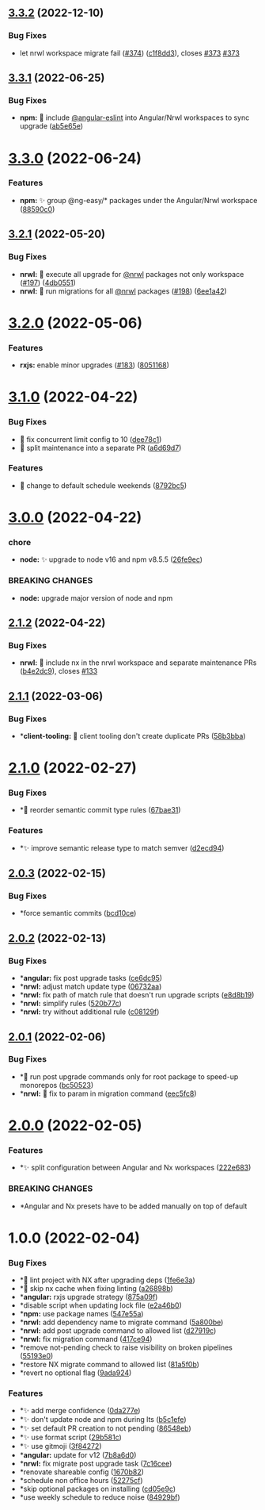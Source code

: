 ## [3.3.2](https://github.com/ng-easy/renovate-config/compare/v3.3.1...v3.3.2) (2022-12-10)


### Bug Fixes

* let nrwl workspace migrate fail ([#374](https://github.com/ng-easy/renovate-config/issues/374)) ([c1f8dd3](https://github.com/ng-easy/renovate-config/commit/c1f8dd34abc699342c6fafcb481dfccb5ba7c874)), closes [#373](https://github.com/ng-easy/renovate-config/issues/373) [#373](https://github.com/ng-easy/renovate-config/issues/373)

## [3.3.1](https://github.com/ng-easy/renovate-config/compare/v3.3.0...v3.3.1) (2022-06-25)


### Bug Fixes

* **npm:** :bug: include [@angular-eslint](https://github.com/angular-eslint) into Angular/Nrwl workspaces to sync upgrade ([ab5e65e](https://github.com/ng-easy/renovate-config/commit/ab5e65e77604192967a5fc0d2bb766321f950f95))

# [3.3.0](https://github.com/ng-easy/renovate-config/compare/v3.2.1...v3.3.0) (2022-06-24)


### Features

* **npm:** :sparkles: group @ng-easy/* packages under the Angular/Nrwl workspace ([88590c0](https://github.com/ng-easy/renovate-config/commit/88590c08055385830bd38ab55918ac5241f0b4ef))

## [3.2.1](https://github.com/ng-easy/renovate-config/compare/v3.2.0...v3.2.1) (2022-05-20)


### Bug Fixes

* **nrwl:** :bug: execute all upgrade for [@nrwl](https://github.com/nrwl) packages not only workspace ([#197](https://github.com/ng-easy/renovate-config/issues/197)) ([4db0551](https://github.com/ng-easy/renovate-config/commit/4db05519521a7fad987e93a09769772ac4cd7c05))
* **nrwl:** :bug: run migrations for all [@nrwl](https://github.com/nrwl) packages ([#198](https://github.com/ng-easy/renovate-config/issues/198)) ([6ee1a42](https://github.com/ng-easy/renovate-config/commit/6ee1a4297e88afff1e23f0fdb398aaa94e0d56ab))

# [3.2.0](https://github.com/ng-easy/renovate-config/compare/v3.1.0...v3.2.0) (2022-05-06)


### Features

* **rxjs:** enable minor upgrades ([#183](https://github.com/ng-easy/renovate-config/issues/183)) ([8051168](https://github.com/ng-easy/renovate-config/commit/8051168d756ad2627f2f6e4c21f3c0177988e480))

# [3.1.0](https://github.com/ng-easy/renovate-config/compare/v3.0.0...v3.1.0) (2022-04-22)


### Bug Fixes

* :bug: fix concurrent limit config to 10 ([dee78c1](https://github.com/ng-easy/renovate-config/commit/dee78c12a5fe59de2950fb4e3f97dcec323cda6b))
* :bug: split maintenance into a separate PR ([a6d69d7](https://github.com/ng-easy/renovate-config/commit/a6d69d7a9fecbe583cc01a81bdae0b9d3daa7a0e))


### Features

* :memo: change to default schedule weekends ([8792bc5](https://github.com/ng-easy/renovate-config/commit/8792bc52bc3857134487e181dd722eecf4d48c2d))

# [3.0.0](https://github.com/ng-easy/renovate-config/compare/v2.1.2...v3.0.0) (2022-04-22)


### chore

* **node:** :sparkles: upgrade to node v16 and npm v8.5.5 ([26fe9ec](https://github.com/ng-easy/renovate-config/commit/26fe9ec1e993dd025831047658ff5c2f8c8e26b1))


### BREAKING CHANGES

* **node:** upgrade major version of node and npm

## [2.1.2](https://github.com/ng-easy/renovate-config/compare/v2.1.1...v2.1.2) (2022-04-22)


### Bug Fixes

* **nrwl:** :bug: include nx in the nrwl workspace and separate maintenance PRs ([b4e2dc9](https://github.com/ng-easy/renovate-config/commit/b4e2dc97b46383dc091aa690dd891cc9308e3431)), closes [#133](https://github.com/ng-easy/renovate-config/issues/133)

## [2.1.1](https://github.com/ng-easy/renovate-config/compare/v2.1.0...v2.1.1) (2022-03-06)

### Bug Fixes

* ***client-tooling:** :bug: client tooling don't create duplicate PRs ([58b3bba](https://github.com/ng-easy/renovate-config/commit/58b3bba9e88b10424a9478a003a5ddc0dee1452a))

# [2.1.0](https://github.com/ng-easy/renovate-config/compare/v2.0.3...v2.1.0) (2022-02-27)

### Bug Fixes

* *:bug: reorder semantic commit type rules ([67bae31](https://github.com/ng-easy/renovate-config/commit/67bae314121e91da8ac6e5dd3282148eae2756a8))

### Features

* *:sparkles: improve semantic release type to match semver ([d2ecd94](https://github.com/ng-easy/renovate-config/commit/d2ecd947c54742161c9d0fe021d0efaf72125d0c))

## [2.0.3](https://github.com/ng-easy/renovate-config/compare/v2.0.2...v2.0.3) (2022-02-15)

### Bug Fixes

* *force semantic commits ([bcd10ce](https://github.com/ng-easy/renovate-config/commit/bcd10ce8038ccd913a9f266ecbd8b60c5d175440))

## [2.0.2](https://github.com/ng-easy/renovate-config/compare/v2.0.1...v2.0.2) (2022-02-13)

### Bug Fixes

* ***angular:** fix post upgrade tasks ([ce6dc95](https://github.com/ng-easy/renovate-config/commit/ce6dc95a2fb0e4e0616573720221038e02972be3))
* ***nrwl:** adjust match update type ([06732aa](https://github.com/ng-easy/renovate-config/commit/06732aa157ba157e4a39a4dfcca3e72f1e04993a))
* ***nrwl:** fix path of match rule that doesn't run upgrade scripts ([e8d8b19](https://github.com/ng-easy/renovate-config/commit/e8d8b197917bd46d647d1b646c9c561dc4d3c425))
* ***nrwl:** simplify rules ([520b77c](https://github.com/ng-easy/renovate-config/commit/520b77cfeb7655cadf6c59b4d79ddb5503729a34))
* ***nrwl:** try without additional rule ([c08129f](https://github.com/ng-easy/renovate-config/commit/c08129f8490b6e55e28d63d72d55dc06219b3f8a))

## [2.0.1](https://github.com/ng-easy/renovate-config/compare/v2.0.0...v2.0.1) (2022-02-06)

### Bug Fixes

* *:bug: run post upgrade commands only for root package to speed-up monorepos ([bc50523](https://github.com/ng-easy/renovate-config/commit/bc50523454c486e8560cec5a64977ea32021e258))
* ***nrwl:** :bug: fix to param in migration command ([eec5fc8](https://github.com/ng-easy/renovate-config/commit/eec5fc855f44bdfcc001d2aca47010b15e97f64c))

# [2.0.0](https://github.com/ng-easy/renovate-config/compare/v1.0.0...v2.0.0) (2022-02-05)

### Features

* *:sparkles: split configuration between Angular and Nx workspaces ([222e683](https://github.com/ng-easy/renovate-config/commit/222e683f3cd926a239696a25f0481ff70403e24f))

### BREAKING CHANGES

* *Angular and Nx presets have to be added manually on top of default

# 1.0.0 (2022-02-04)

### Bug Fixes

* *:bug: lint project with NX after upgrading deps ([1fe6e3a](https://github.com/ng-easy/renovate-config/commit/1fe6e3aa4bf96cff33214dd7a7b8eab39a1271ed))
* *:bug: skip nx cache when fixing linting ([a26898b](https://github.com/ng-easy/renovate-config/commit/a26898b7a12717a31026731e831f4f60a4012149))
* ***angular:** rxjs upgrade strategy ([875a09f](https://github.com/ng-easy/renovate-config/commit/875a09f11a88f1fe9312256d623d50372b32797f))
* *disable script when updating lock file ([e2a46b0](https://github.com/ng-easy/renovate-config/commit/e2a46b0b568ea719816b7b7d668f5e8360f71b77))
* ***npm:** use package names ([547e55a](https://github.com/ng-easy/renovate-config/commit/547e55a1466e93df6aed0f19c2db46df7810f1d0))
* ***nrwl:** add dependency name to migrate command ([5a800be](https://github.com/ng-easy/renovate-config/commit/5a800be5e8ff42e8cc6d222a5dab9d3aa7160f66))
* ***nrwl:** add post upgrade command to allowed list ([d27919c](https://github.com/ng-easy/renovate-config/commit/d27919cd20b9f44a413b4afe6f8ad1af82ba346b))
* ***nrwl:** fix migration command ([417ce94](https://github.com/ng-easy/renovate-config/commit/417ce94e8edda89d30f19079677979ae2b7a466a))
* *remove not-pending check to raise visibility on broken pipelines ([55193e0](https://github.com/ng-easy/renovate-config/commit/55193e0d5943230546b417d4c19693bb09ae4d11))
* *restore NX migrate command to allowed list ([81a5f0b](https://github.com/ng-easy/renovate-config/commit/81a5f0bdf22e4059091bb3d02ab65618a3daacb8))
* *revert no optional flag ([9ada924](https://github.com/ng-easy/renovate-config/commit/9ada9243e810866556e1dc9e436f2c3f7a5abb5b))

### Features

* *:sparkles: add merge confidence ([0da277e](https://github.com/ng-easy/renovate-config/commit/0da277e1a19cce18f6d0c2685c72a059b71a44f3))
* *:sparkles: don't update node and npm during lts ([b5c1efe](https://github.com/ng-easy/renovate-config/commit/b5c1efe4a8c298643d0c3ab64c84287ea875be60))
* *:sparkles: set default PR creation to not pending ([86548eb](https://github.com/ng-easy/renovate-config/commit/86548eb8d137a4b1430257a77b46ff9e1a786bc5))
* *:sparkles: use format script ([29b581c](https://github.com/ng-easy/renovate-config/commit/29b581cf863b5d56e21bf89976b0245f394e77e4))
* *:sparkles: use gitmoji ([3f84272](https://github.com/ng-easy/renovate-config/commit/3f842727fb8ca07dfcd57edc3964f60283bdc9ce))
* ***angular:** update for v12 ([7b8a6d0](https://github.com/ng-easy/renovate-config/commit/7b8a6d050ee91b4e27b2f872fe5808fd25771d4f))
* ***nrwl:** fix migrate post upgrade task ([7c16cee](https://github.com/ng-easy/renovate-config/commit/7c16cee227d24ae37d6754e2d1e365ad3a5305d5))
* *renovate shareable config ([1670b82](https://github.com/ng-easy/renovate-config/commit/1670b82a60b6c395e8a08a0c867003f50131e450))
* *schedule non office hours ([52275cf](https://github.com/ng-easy/renovate-config/commit/52275cff49d74bc6dc4e883455d58f0304b3babe))
* *skip optional packages on installing ([cd05e9c](https://github.com/ng-easy/renovate-config/commit/cd05e9ceffee9b810598f7847630b0402032fd7f))
* *use weekly schedule to reduce noise ([84929bf](https://github.com/ng-easy/renovate-config/commit/84929bf4d7db0979816648a21b970726b57fe670))
